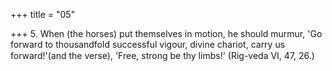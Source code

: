 +++
title = "05"

+++
5. When (the horses) put themselves in motion, he should murmur, 'Go forward to thousandfold successful vigour, divine chariot, carry us forward!'(and the verse), 'Free, strong be thy limbs!' (Rig-veda VI, 47, 26.)
